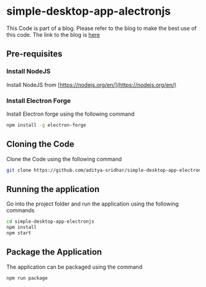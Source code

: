 # simple-desktop-app-alectronjs

This Code is part of a blog. Please refer to the blog to make the best use of this code.
The link to the blog is [here](https://programmingsafari.blogspot.com/2020/09/built-desktop-app-with-html-css-and.html)

## Pre-requisites

### Install NodeJS

Install NodeJS from [https://nodejs.org/en/](https://nodejs.org/en/)

### Install Electron Forge

Install Electron forge using the following command

```bash
npm install -g electron-forge
```

## Cloning the Code

Clone the Code using the following command

```bash
git clone https://github.com/aditya-sridhar/simple-desktop-app-electronjs.git
```

## Running the application

Go into the project folder and run the application using the following commands

```bash
cd simple-desktop-app-electronjs
npm install
npm start
```

## Package the Application

The application can be packaged using the command 

```bash
npm run package
```
